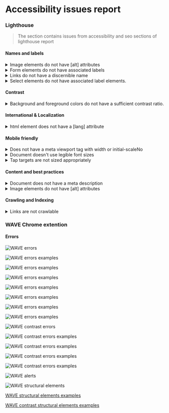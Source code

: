 # Accessibility issues report

### Lighthouse

> The section contains issues from accessibility and seo sections of lighthouse report

#### Names and labels

<details>
  <summary>Image elements do not have [alt] attributes</summary>

Informative elements should aim for short, descriptive alternate text. Decorative elements can be ignored with an empty alt attribute.

![Examples of incorrect img tags](assets/Screenshot_2024_05_16-1.png 'Incorrect img tags')

</details>

<details>
  <summary>Form elements do not have associated labels</summary>

Labels ensure that form controls are announced properly by assistive technologies, like screen readers.

![Examples of incorrect input label](assets/Screenshot_2024_05_16-2.png 'Incorrect input label')

</details>

<details>
  <summary>Links do not have a discernible name</summary>

Link text (and alternate text for images, when used as links) that is discernible, unique, and focusable improves the navigation experience for screen reader users.

![Examples of incorrect discernible link name](assets/Screenshot_2024_05_16-3.png 'Incorrect discernible link name')

</details>

<details>
  <summary>Select elements do not have associated label elements.</summary>

Form elements without effective labels can create frustrating experiences for screen reader users.

</details>

#### Contrast

<details>
  <summary>Background and foreground colors do not have a sufficient contrast ratio.</summary>

Low-contrast text is difficult or impossible for many users to read.

![Examples of incorrect contrast 1](assets/Screenshot_2024_05_16-4.png 'Incorrect discernible contrast 1')

![Examples of incorrect contrast 2](assets/Screenshot_2024_05_16-5.png 'Incorrect contrast 2')

</details>

#### International & Localization

<details>
  <summary>html element does not have a [lang] attribute</summary>

If a page doesn't specify a lang attribute, a screen reader assumes that the page is in the default language that the user chose when setting up the screen reader. If the page isn't actually in the default language, then the screen reader might not announce the page's text correctly.

</details>

#### Mobile friendly

<details>
  <summary>Does not have a meta viewport tag with width or initial-scaleNo</summary>

Meta view port does not only optimizes your app for mobile screen sizes, but also prevents a 300 millisecond delay to user input. Learn more about using the viewport meta tag.

</details>

<details>
  <summary>Document doesn't use legible font sizes</summary>

Font sizes less than 12px are too small to be legible and require mobile visitors to “pinch to zoom” in order to read. Strive to have >60% of page text ≥12px.

</details>

<details>
  <summary>Tap targets are not sized appropriately</summary>

Interactive elements like buttons and links should be large enough (48x48px), or have enough space around them, to be easy enough to tap without overlapping onto other elements.

</details>

#### Content and best practices

<details>
  <summary>Document does not have a meta description</summary>

Meta descriptions may be included in search results to concisely summarize page content.

</details>

<details>
  <summary>Image elements do not have [alt] attributes</summary>

Informative elements should aim for short, descriptive alternate text. Decorative elements can be ignored with an empty alt attribute.

![Examples of incorrect img tags](assets/Screenshot_2024_05_16-1.png 'Incorrect img tags')

</details>

#### Crawling and Indexing

<details>
  <summary>Links are not crawlable</summary>

Search engines may use href attributes on links to crawl websites. Ensure that the href attribute of anchor elements links to an appropriate destination, so more pages of the site can be discovered.

</details>

### WAVE Chrome extention

#### Errors

![WAVE errors](assets/Screenshot_2024_05_16-10.png 'WAVE errors')

![WAVE errors examples](assets/Screenshot_2024_05_16-6.png 'WAVE errors examples')

![WAVE errors examples](assets/Screenshot_2024_05_16-7.png 'WAVE errors examples')

![WAVE errors examples](assets/Screenshot_2024_05_16-8.png 'WAVE errors examples')

![WAVE errors examples](assets/Screenshot_2024_05_16-9.png 'WAVE errors examples')

![WAVE errors examples](assets/Screenshot_2024_05_16-15.png 'WAVE errors examples')

![WAVE errors examples](assets/Screenshot_2024_05_16-16.png 'WAVE errors examples')

![WAVE errors examples](assets/Screenshot_2024_05_16-12.png 'WAVE errors examples')

![WAVE contrast errors](assets/Screenshot_2024_05_16-11.png 'WAVE contrast errors')

![WAVE contrast errors examples](assets/Screenshot_2024_05_16-16.png 'WAVE contrast errors examples')

![WAVE contrast errors examples](assets/Screenshot_2024_05_16-15.png 'WAVE contrast errors examples')

![WAVE contrast errors examples](assets/Screenshot_2024_05_16-13.png 'WAVE contrast errors examples')

![WAVE contrast errors examples](assets/Screenshot_2024_05_16-14.png 'WAVE contrast errors examples')

![WAVE alerts](assets/Screenshot_2024_05_16-17.png 'WAVE alerts')

![WAVE structural elements](assets/Screenshot_2024_05_16-18.png 'WAVE structural elements')

[WAVE structural elements examples](assets/Screenshot_2024_05_16-14.png 'WAVE structural elements examples')

[WAVE contrast structural elements examples](assets/Screenshot_2024_05_16-14.png 'WAVE structural elements examples')
